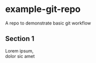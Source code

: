 # example-git-repo
A repo to demonstrate basic git workflow
## Section 1
Lorem ipsum,  
dolor sic amet
